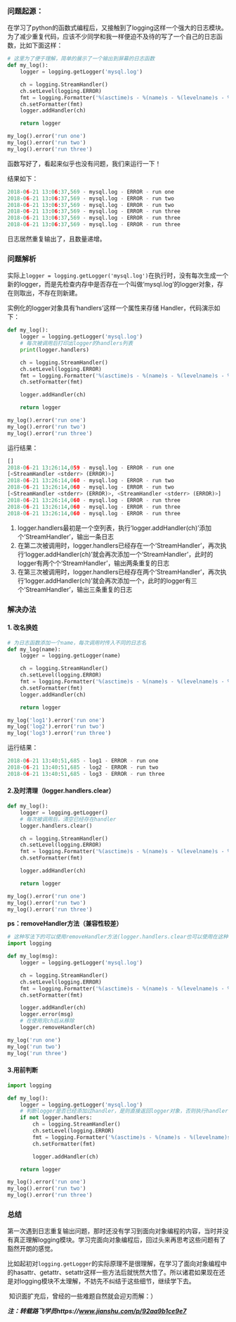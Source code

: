 ### 问题起源：
​ 在学习了python的函数式编程后，又接触到了logging这样一个强大的日志模块。为了减少重复代码，应该不少同学和我一样便迫不及待的写了一个自己的日志函数，比如下面这样：

```py
# 这里为了便于理解，简单的展示了一个输出到屏幕的日志函数
def my_log():
    logger = logging.getLogger('mysql.log')

    ch = logging.StreamHandler()
    ch.setLevel(logging.ERROR)
    fmt = logging.Formatter('%(asctime)s - %(name)s - %(levelname)s - %(message)s')
    ch.setFormatter(fmt)
    logger.addHandler(ch)

    return logger

my_log().error('run one')
my_log().error('run two')
my_log().error('run three')
```

函数写好了，看起来似乎也没有问题，我们来运行一下！

结果如下：

```py
2018-06-21 13:06:37,569 - mysql.log - ERROR - run one
2018-06-21 13:06:37,569 - mysql.log - ERROR - run two
2018-06-21 13:06:37,569 - mysql.log - ERROR - run two
2018-06-21 13:06:37,569 - mysql.log - ERROR - run three
2018-06-21 13:06:37,569 - mysql.log - ERROR - run three
2018-06-21 13:06:37,569 - mysql.log - ERROR - run three
```

日志居然重复输出了，且数量递增。

### 问题解析

实际上`logger = logging.getLogger('mysql.log')`在执行时，没有每次生成一个新的logger，而是先检查内存中是否存在一个叫做‘mysql.log’的logger对象，存在则取出，不存在则新建。

实例化的logger对象具有‘handlers’这样一个属性来存储 Handler，代码演示如下：

```py
def my_log():
    logger = logging.getLogger('mysql.log')
    # 每次被调用后打印出logger的handlers列表
    print(logger.handlers)

    ch = logging.StreamHandler()
    ch.setLevel(logging.ERROR)
    fmt = logging.Formatter('%(asctime)s - %(name)s - %(levelname)s - %(message)s')
    ch.setFormatter(fmt)

    logger.addHandler(ch)

    return logger

my_log().error('run one')
my_log().error('run two')
my_log().error('run three')
```

运行结果：

```py
[]
2018-06-21 13:26:14,059 - mysql.log - ERROR - run one
[<StreamHandler <stderr> (ERROR)>]
2018-06-21 13:26:14,060 - mysql.log - ERROR - run two
2018-06-21 13:26:14,060 - mysql.log - ERROR - run two
[<StreamHandler <stderr> (ERROR)>, <StreamHandler <stderr> (ERROR)>]
2018-06-21 13:26:14,060 - mysql.log - ERROR - run three
2018-06-21 13:26:14,060 - mysql.log - ERROR - run three
2018-06-21 13:26:14,060 - mysql.log - ERROR - run three
```

1. logger.handlers最初是一个空列表，执行‘logger.addHandler(ch)’添加个‘StreamHandler’，输出一条日志
2. 在第二次被调用时，logger.handlers已经存在一个‘StreamHandler’，再次执行‘logger.addHandler(ch)’就会再次添加一个‘StreamHandler’，此时的logger有两个个‘StreamHandler’，输出两条重复的日志
3. 在第三次被调用时，logger.handlers已经存在两个‘StreamHandler’，再次执行‘logger.addHandler(ch)’就会再次添加一个，此时的logger有三个‘StreamHandler’，输出三条重复的日志

### 解决办法

#### 1. 改名换姓

```py
# 为日志函数添加一个name，每次调用时传入不同的日志名
def my_log(name):
    logger = logging.getLogger(name)

    ch = logging.StreamHandler()
    ch.setLevel(logging.ERROR)
    fmt = logging.Formatter('%(asctime)s - %(name)s - %(levelname)s - %(message)s')
    ch.setFormatter(fmt)
    logger.addHandler(ch)

    return logger

my_log('log1').error('run one')
my_log('log2').error('run two')
my_log('log3').error('run three')
```

运行结果：

```py
2018-06-21 13:40:51,685 - log1 - ERROR - run one
2018-06-21 13:40:51,685 - log2 - ERROR - run two
2018-06-21 13:40:51,685 - log3 - ERROR - run three
```

#### 2.及时清理（logger.handlers.clear）

```py
def my_log():
    logger = logging.getLogger()
    # 每次被调用后，清空已经存在handler
    logger.handlers.clear()

    ch = logging.StreamHandler()
    ch.setLevel(logging.ERROR)
    fmt = logging.Formatter('%(asctime)s - %(name)s - %(levelname)s - %(message)s')
    ch.setFormatter(fmt)

    logger.addHandler(ch)

    return logger

my_log().error('run one')
my_log().error('run two')
my_log().error('run three')

```

**ps：removeHandler方法（兼容性较差）**

```py
# 这种写法下的可以使用removeHandler方法(logger.handlers.clear也可以使用在这种写法的函数内)
import logging

def my_log(msg):
    logger = logging.getLogger('mysql.log')

    ch = logging.StreamHandler()
    ch.setLevel(logging.ERROR)
    fmt = logging.Formatter('%(asctime)s - %(name)s - %(levelname)s - %(message)s')
    ch.setFormatter(fmt)

    logger.addHandler(ch)
    logger.error(msg)
    # 在使用完ch后从移除
    logger.removeHandler(ch)

my_log('run one')
my_log('run two')
my_log('run three')
```

#### 3.用前判断

```py
import logging

def my_log():
    logger = logging.getLogger('mysql.log')
    # 判断logger是否已经添加过handler，是则直接返回logger对象，否则执行handler设定以及addHandler(ch)
    if not logger.handlers:
        ch = logging.StreamHandler()
        ch.setLevel(logging.ERROR)
        fmt = logging.Formatter('%(asctime)s - %(name)s - %(levelname)s - %(message)s')
        ch.setFormatter(fmt)

        logger.addHandler(ch)

    return logger

my_log().error('run one')
my_log().error('run two')
my_log().error('run three')
```

### 总结

​ 第一次遇到日志重复输出问题，那时还没有学习到面向对象编程的内容，当时并没有真正理解logging模块。学习完面向对象编程后，回过头来再思考这些问题有了豁然开朗的感觉。

​ 比如起初对`logging.getLogger`的实际原理不是很理解，在学习了面向对象编程中的hasattr、getattr、setattr这样一些方法后就恍然大悟了。所以诸君如果现在还是对logging模块不太理解，不妨先不纠结于这些细节，继续学下去。

​ 知识面扩充后，曾经的一些难题自然就会迎刃而解：）

***注：转载路飞学员https://www.jianshu.com/p/92aa9b1ce9e7***

